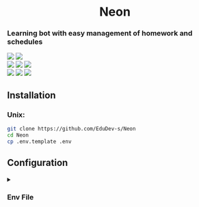 <div align="center">
  <h1>Neon</h1>
</div>

<h3>Learning bot with easy management of homework and schedules</h3>

<div>
  <img src="https://img.shields.io/github/issues/NIKTO-IZ-NIOTKYDA/Nion?style=flat-square&label=🔴 Issues&color=red">
  <img src="https://img.shields.io/github/issues-pr/NIKTO-IZ-NIOTKYDA/Nion?style=flat-square&label=🟢 PRs&color=green">
</div>

<div>
  <img src="https://img.shields.io/github/actions/workflow/status/NIKTO-IZ-NIOTKYDA/Nion/Lint.yml?branch=master&label=⚙️ Lint&style=flat-square">
  <img src="https://img.shields.io/github/actions/workflow/status/NIKTO-IZ-NIOTKYDA/Nion/Build.yml?branch=master&label=📑 Build&style=flat-square">
  <img src="https://img.shields.io/github/actions/workflow/status/NIKTO-IZ-NIOTKYDA/Nion/Deploy.yml?branch=master&label=🎉 Deploy&style=flat-square">
</div>

<div>
  <img src="https://img.shields.io/github/license/NIKTO-IZ-NIOTKYDA/Nion?style=flat-square&label=📜 License">
  <img src="https://img.shields.io/github/contributors/NIKTO-IZ-NIOTKYDA/Nion?style=flat-square&label=👤 Contributors">
  <img src="https://img.shields.io/github/repo-size/NIKTO-IZ-NIOTKYDA/Nion?style=flat-square&label=💾 Repo size">
</div>

## Installation
### Unix:
```bash
git clone https://github.com/EduDev-s/Neon
cd Neon
cp .env.template .env
```

## Configuration  
<details>
<summary><h3>Env File</h3></summary>

| Variable                     | Description                                                             | Default Value                                |
|------------------------------|-------------------------------------------------------------------------|----------------------------------------------|
| `PROJECT_NAME`               | Project name                                                            | `Neon`                                       |
| `VERSION_MAJOR`              | Major version (SemVer)                                                  | `2`                                          |
| `VERSION_MINOR`              | Minor version (SemVer)                                                  | `0`                                          |
| `VERSION_PATCH`              | Patch version (SemVer)                                                  | `1`                                          |
| `VERSION_TYPE`               | Release type (`stable`, `unstable`, `develop`)                          | `stable`                                     |
| `RELEASE`                    | Full version (auto-generated)                                           | `${VERSION_MAJOR}.${VERSION_MINOR}.${VERSION_PATCH} [${VERSION_TYPE}]` |
| `LOG_LEVEL`                  | Logging level: `0=DEBUG`, `1=INFO`, `2=WARN`, `3=ERROR`, `4=CRITICAL`   | `1`                                          |
| `LOG_FILE_NAME`              | Log file name                                                           | `log.log`                                    |
| `BOT_TOKEN`                  | Telegram bot token (from BotFather)                                     | `1234567890:AAAAAAAAAAAAAAAAAAAAAAAAAAAAAAAAAAAA` |
| `NO_FOUND_HOMEWORK_MSG`      | Message when no homework is found                                       | `Не добавлено домашнее задание`              |
| `TG_ID_OWNER`                | Bot owner's Telegram UserID                                             | `1234567890`                                 |
| `TG_USERNAME_OWNER`          | Bot owner's Telegram username                                           | *Empty*                                      |
| `TG_FIRST_NAME_OWNER`        | Bot owner's first name in Telegram                                      | *Empty*                                      |
| `TG_LAST_NAME_OWNER`         | Bot owner's last name in Telegram (optional)                            | *Empty*                                      |
| `NAME_ROLE_OWNER`            | Owner role name                                                         | `Owner`                                      |
| `ID_ROLE_OWNER`              | Unique owner role ID                                                    | `-1`                                         |
| `NAME_ROLE_DEFAULT`          | Default user role name                                                  | `User`                                       |
| `ID_ROLE_DEFAULT`            | Default user role ID                                                    | `0`                                          |
| `REQUESTS_TIMEOUT`           | HTTP request timeout (seconds)                                          | `3`                                          |
| `BACKEND_HOST`               | Backend host                                                            | `localhost`                                  |
| `BACKEND_PORT`               | Backend port                                                            | `8000`                                       |
| `ENCRYPTION_KEY`             | Encryption key (32-byte Base64 string)                                  | `JHeUV1v6fQ_8FtDjeLyg8FSgO7Alsc8Mgy-0nYmBwY0=` |
| `POSTGRES_USER`              | PostgreSQL username                                                     | `postgres`                                   |
| `POSTGRES_PASSWORD`          | PostgreSQL password                                                     | `password`                                   |
| `POSTGRES_PORT`              | PostgreSQL port                                                         | `9999`                                       |
| `POSTGRES_DB`                | Database name                                                           | `app`                                        |
| `POSTGRES_URL`               | PostgreSQL connection URL (auto-generated)                              | `postgresql+asyncpg://${POSTGRES_USER}:${POSTGRES_PASSWORD}@${DATABASE_CONTAINER_NAME}:${POSTGRES_PORT}/${POSTGRES_DB}` |
| `POSTGRES_DATA`              | PostgreSQL data path in container                                       | `/var/lib/postgresql/data/pgdata`            |
| `TEST_PORT_HTTP`             | NGINX HTTP test port                                                    | `5555`                                       |
| `TEST_PORT_HTTPS`            | NGINX HTTPS test port                                                   | `5556`                                       |
| `DATABASE_CONTAINER_NAME`    | PostgreSQL Docker container name                                        | `DB`                                         |
| `BOT_CONTAINER_NAME`         | Telegram bot Docker container name                                      | `BOT`                                        |
| `BACKEND_CONTAINER_NAME`     | Backend Docker container name                                           | `BACKEND`                                    |
| `NGINX_CONTAINER_NAME`       | NGINX Docker container name                                             | `NGINX`                                      |
| `VOLUME_DATABASE`            | PostgreSQL volume name                                                  | `DATABASE`                                   |

---

### Notes:
1. **VERSION_TYPE**:
   - `stable` - Production-ready version
   - `unstable` - Version for testing new features
   - `develop` - Actively developed version

2. **LOG_LEVEL**:
   - Log severity levels: `DEBUG < INFO < WARN < ERROR < CRITICAL`

3. **POSTGRES_URL**:
   - Format: `postgresql+asyncpg://<user>:<password>@<host>:<port>/<dbname>`
   - Uses async `asyncpg` driver for SQLAlchemy

4. **Docker**:
   - Container and volume names correspond to variables for easier `docker-compose` management

</details>
